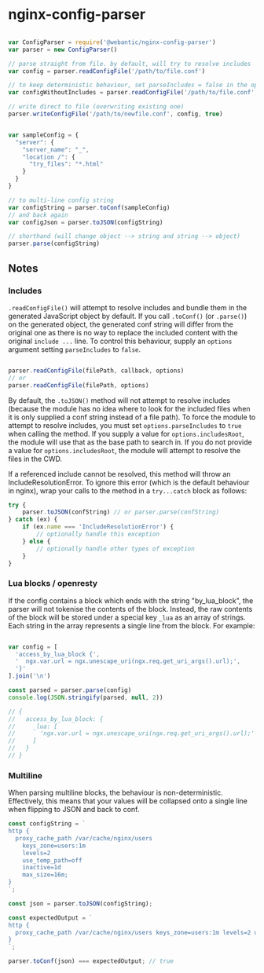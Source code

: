 # nginx-config-parser

```js

var ConfigParser = require('@webantic/nginx-config-parser')
var parser = new ConfigParser()

// parse straight from file. by default, will try to resolve includes
var config = parser.readConfigFile('/path/to/file.conf')

// to keep deterministic behaviour, set parseIncludes = false in the options
var configWithoutIncludes = parser.readConfigFile('/path/to/file.conf', { parseIncludes: false })

// write direct to file (overwriting existing one)
parser.writeConfigFile('/path/to/newfile.conf', config, true)


var sampleConfig = {
  "server": {
    "server_name": "_",
    "location /": {
      "try_files": "*.html"
    }
  }
}

// to multi-line config string
var configString = parser.toConf(sampleConfig)
// and back again
var configJson = parser.toJSON(configString)

// shorthand (will change object --> string and string --> object)
parser.parse(configString)
```

## Notes

### Includes

`.readConfigFile()` will attempt to resolve includes and bundle them in the generated JavaScript object by default. If you call `.toConf()` (or `.parse()`) on the generated object, the generated conf string will differ from the original one as there is no way to replace the included content with the original `include ...` line. To control this behaviour, supply an `options` argument setting `parseIncludes` to `false`.

```js

parser.readConfigFile(filePath, callback, options)
// or
parser.readConfigFile(filePath, options)

```

By default, the `.toJSON()` method will not attempt to resolve includes (because the module has no idea where to look for the included files when it is only supplied a conf string instead of a file path). To force the module to attempt to resolve includes, you must set `options.parseIncludes` to `true` when calling the method. If you supply a value for `options.includesRoot`, the module will use that as the base path to search in. If you do not provide a value for `options.includesRoot`, the module will attempt to resolve the files in the CWD.

If a referenced include cannot be resolved, this method will throw an IncludeResolutionError. To ignore this error (which is the default behaviour in nginx), wrap your calls to the method in a `try...catch` block as follows:

```js
try {
    parser.toJSON(confString) // or parser.parse(confString)
} catch (ex) {
    if (ex.name === 'IncludeResolutionError') {
        // optionally handle this exception
    } else {
        // optionally handle other types of exception
    }
}
```

### Lua blocks / openresty

If the config contains a block which ends with the string "by_lua_block", the parser will not tokenise the contents of the block. Instead, the raw contents of the block will be stored under a special key `_lua` as an array of strings. Each string in the array represents a single line from the block. For example:

```javascript

var config = [
  'access_by_lua_block {',
  '  ngx.var.url = ngx.unescape_uri(ngx.req.get_uri_args().url);',
  '}'
].join('\n')

const parsed = parser.parse(config)
console.log(JSON.stringify(parsed, null, 2))

// {
//   access_by_lua_block: {
//     _lua: [
//       'ngx.var.url = ngx.unescape_uri(ngx.req.get_uri_args().url);'
//     ]
//   }
// }
```

### Multiline

When parsing multiline blocks, the behaviour is non-deterministic. Effectively, this means that your values will be collapsed onto a single line when flipping to JSON and back to conf.

```js
const configString = `
http {
  proxy_cache_path /var/cache/nginx/users
    keys_zone=users:1m
    levels=2
    use_temp_path=off
    inactive=1d
    max_size=16m;
}
`;

const json = parser.toJSON(configString);

const expectedOutput = `
http {
  proxy_cache_path /var/cache/nginx/users keys_zone=users:1m levels=2 use_temp_path=off inactive=1d max_size=16m;
}
`;

parser.toConf(json) === expectedOutput; // true
```

